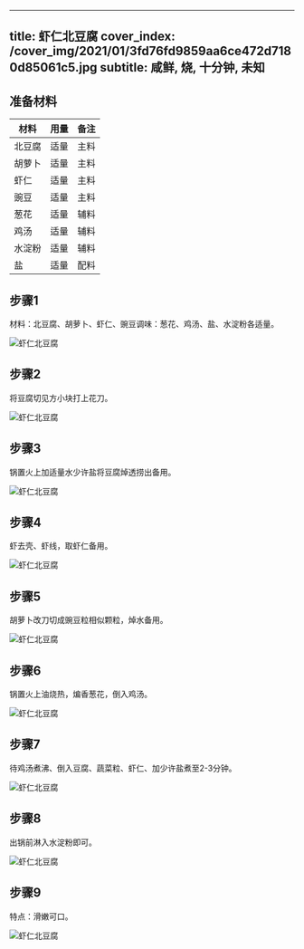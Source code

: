
---
title: 虾仁北豆腐
cover_index: /cover_img/2021/01/3fd76fd9859aa6ce472d7180d85061c5.jpg
subtitle: 咸鲜, 烧, 十分钟, 未知
---

## 准备材料

| 材料     | 用量 | 备注|
| ------- | ----- | --- |
| 北豆腐 | 适量| 主料 |
| 胡萝卜 | 适量| 主料 |
| 虾仁 | 适量| 主料 |
| 豌豆 | 适量| 主料 |
| 葱花 | 适量| 辅料 |
| 鸡汤 | 适量| 辅料 |
| 水淀粉 | 适量| 辅料 |
| 盐 | 适量| 配料 |

## 步骤1

材料：北豆腐、胡萝卜、虾仁、豌豆调味：葱花、鸡汤、盐、水淀粉各适量。

![虾仁北豆腐](https://i8.meishichina.com/attachment/recipe/201010/201010231900089.jpg?x-oss-process=style/p320) 

## 步骤2

将豆腐切见方小块打上花刀。

![虾仁北豆腐](https://i8.meishichina.com/attachment/recipe/201010/201010231900290.jpg?x-oss-process=style/p320) 

## 步骤3

锅置火上加适量水少许盐将豆腐焯透捞出备用。

![虾仁北豆腐](https://i8.meishichina.com/attachment/recipe/201010/201010231900483.jpg?x-oss-process=style/p320) 

## 步骤4

虾去壳、虾线，取虾仁备用。

![虾仁北豆腐](https://i8.meishichina.com/attachment/recipe/201010/201010231901101.jpg?x-oss-process=style/p320) 

## 步骤5

胡萝卜改刀切成豌豆粒相似颗粒，焯水备用。

![虾仁北豆腐](https://i8.meishichina.com/attachment/recipe/201010/201010231901476.jpg?x-oss-process=style/p320) 

## 步骤6

锅置火上油烧热，煸香葱花，倒入鸡汤。

![虾仁北豆腐](https://i8.meishichina.com/attachment/recipe/201010/201010231902056.jpg?x-oss-process=style/p320) 

## 步骤7

待鸡汤煮沸、倒入豆腐、蔬菜粒、虾仁、加少许盐煮至2-3分钟。

![虾仁北豆腐](https://i8.meishichina.com/attachment/recipe/201010/201010231902277.jpg?x-oss-process=style/p320) 

## 步骤8

出锅前淋入水淀粉即可。

![虾仁北豆腐](https://i8.meishichina.com/attachment/recipe/201010/201010231903041.jpg?x-oss-process=style/p320) 

## 步骤9

特点：滑嫩可口。

![虾仁北豆腐](https://i8.meishichina.com/attachment/recipe/201010/201010231903474.jpg?x-oss-process=style/p320) 

